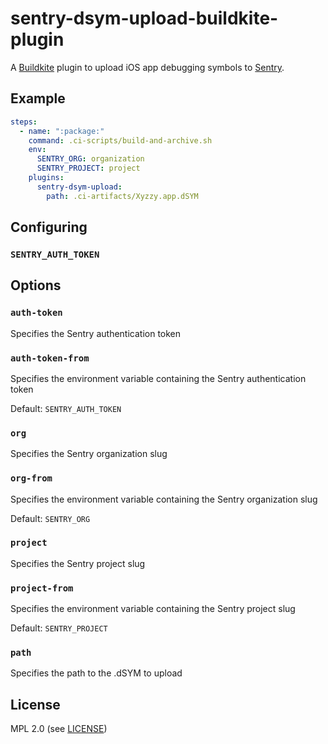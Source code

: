 # sentry-dsym-upload-buildkite-plugin

A [Buildkite](https://buildkite.com/) plugin to upload iOS app debugging symbols to [Sentry](https://sentry.io/).

## Example

```yml
steps:
  - name: ":package:"
    command: .ci-scripts/build-and-archive.sh
    env:
      SENTRY_ORG: organization
      SENTRY_PROJECT: project
    plugins:
      sentry-dsym-upload:
        path: .ci-artifacts/Xyzzy.app.dSYM
```

## Configuring

### `SENTRY_AUTH_TOKEN`

## Options

### `auth-token`

Specifies the Sentry authentication token

### `auth-token-from`

Specifies the environment variable containing the Sentry authentication token

Default: `SENTRY_AUTH_TOKEN`

### `org`

Specifies the Sentry organization slug

### `org-from`

Specifies the environment variable containing the Sentry organization slug

Default: `SENTRY_ORG`

### `project`

Specifies the Sentry project slug

### `project-from`

Specifies the environment variable containing the Sentry project slug

Default: `SENTRY_PROJECT`

### `path`

Specifies the path to the .dSYM to upload

## License

MPL 2.0 (see [LICENSE](LICENSE))
